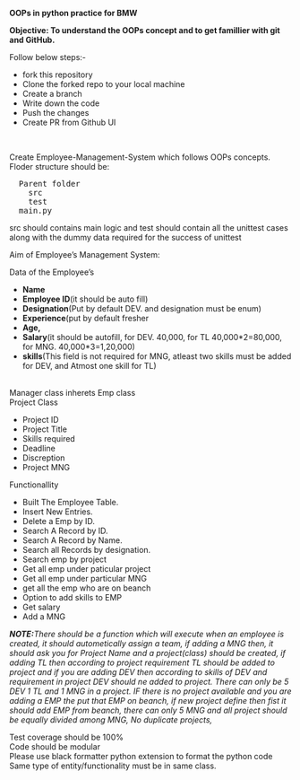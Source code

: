 <p><b>OOPs in python practice for BMW</b></p>

<p><b>Objective: To understand the OOPs concept and to get famillier with git and GitHub.</b></p>

<p>Follow below steps:-</p>
<ul>
  <li>fork this repository</li>
  <li>Clone the forked repo to your local machine</li>
  <li>Create a branch</li>
  <li>Write down the code</li>
  <li>Push the changes</li>
  <li>Create PR from Github UI</li>
</ul>
<br>
<p>Create Employee-Management-System which follows OOPs concepts.<br>Floder structure should be:</p>
<pre>
  Parent folder
    src
    test
  main.py
</pre>
<P>src should contains main logic and test should contain all the unittest cases along with the dummy data required for the success of unittest</P>

<p>Aim of Employee’s Management System:

  Data of the Employee’s
<ul>
  <li><b>Name</b></li>
  <li><b>Employee ID</b>(it should be auto fill)</li>
  <li><b>Designation</b>(Put by default DEV. and designation must be enum)</li>
  <li><b>Experience</b>(put by default fresher</li>
  <li><b>Age,</b></li>
  <li><b>Salary</b>(it should be autofill, for DEV. 40,000, for TL 40,000*2=80,000, for MNG. 40,000*3=1,20,000)</li>
  <li><b>skills</b>(This field is not required for MNG, atleast two skills must be added for DEV, and Atmost one skill for TL)</li>
</ul>
<br>
  Manager class inherets Emp class
 <br>
  Project Class
  <ul>
    <li>Project ID</li>
    <li>Project Title</li>
    <li>Skills required</li>
    <li>Deadline</li>
    <li>Discreption</li>
    <li>Project MNG</li>
  </ul>
  Functionallity
  <ul>
    <li>Built The Employee Table.</li>
    <li>Insert New Entries.</li>
    <li>Delete a Emp by ID.</li>
    <li>Search A Record by ID.</li>
    <li>Search A Record by Name.</li>
    <li>Search all Records by designation.</li>
    <li>Search emp by project</li>
    <li>Get all emp under paticular project</li>
    <li>Get all emp under particular MNG</li>
    <li>get all the emp who are on beanch</li>
    <li>Option to add skills to EMP</li>
    <li>Get salary</li>
    <li>Add a MNG</li>
  </ul>

<i><b>NOTE:</b>There should be a function which will execute when an employee is created, it should autometically assign a team, if adding a MNG then, it should ask you for Project Name and a project(class) should be created, if adding TL then according to project requirement TL should be added to project and if you are adding DEV then according to skills of DEV and requirement in project DEV should ne added to project. There can only be 5 DEV 1 TL and 1 MNG in a project. IF there is no project available and you are adding a EMP the put that EMP on beanch, if new project define then fist it should add EMP from beanch, there can only 5 MNG and all project should be equally divided among MNG, No duplicate projects, </i>
</p>

<p>Test coverage should be 100%<br>Code should be modular<br>Please use black formatter python extension to format the python code<br>Same type of entity/functionality must be in same class.</p>
